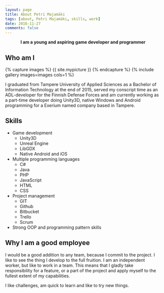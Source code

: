 ```yaml
---
layout: page
title: About Petri Majamäki
tags: [about, Petri Majamäki, skills, work]
date: 2016-11-27
comments: false
---
```

    
<center><b>I am a young and aspiring game developer and programmer</b></center>

## Who am I

{% capture images %}
	{{ site.mypicture }}
{% endcapture %}
{% include gallery images=images cols=1 %}

I graduated from Tampere University of Applied Sciences as a Bachelor of Information Technology at the end of 2015, served my conscript time as an ADL-developer for the Finnish Defense Forces and am currently working as a part-time developer doing Unity3D, native Windows and Android programming for a Exerium named company based in Tampere.

## Skills
* Game development
    * Unity3D
    * Unreal Engine
    * LibGDX
    * Native Android and iOS
* Multiple programming languages 
    * C#
    * Java
    * PHP
    * JavaScript
    * HTML
    * CSS
* Project management
    * GIT
    * Github
    * Bitbucket
    * Trello
    * Scrum
* Strong OOP and programming pattern skills

## Why I am a good employee

I would be a good addition to any team, because I commit to the project. I like to see the thing I develop to the full fruition. I am an  independent worker, but like to work in a team. This means that I gladly take responsibility for a feature, or a part of the project and apply myself to the fullest extent of my capabilities.

I like challenges, am quick to learn and like to try new things.
